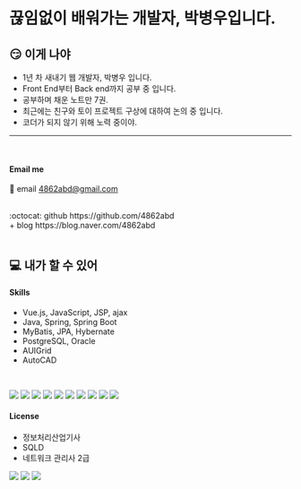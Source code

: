 # 끊임없이 배워가는 개발자, 박병우입니다.

## :smirk: 이게 나야
- 1년 차 새내기 웹 개발자, 박병우 입니다.
- Front End부터 Back end까지 공부 중 입니다.
- 공부하며 채운 노트만 7권.
- 최근에는 친구와 토이 프로젝트 구상에 대하여 논의 중 입니다.
- 코더가 되지 않기 위해 노력 중이야.

<hr>

<br>

#### Email me
:email: email
4862abd@gmail.com

<br>
:octocat: github
https://github.com/4862abd

<br>
+ blog
https://blog.naver.com/4862abd

<br>
<br>

## :computer: 내가 할 수 있어
#### Skills
- Vue.js, JavaScript, JSP, ajax
- Java, Spring, Spring Boot
- MyBatis, JPA, Hybernate
- PostgreSQL, Oracle
- AUIGrid
- AutoCAD

<br>

<img src="https://img.shields.io/badge/HTML5-F0F0F0?style=flat-square&logo=HTML5&logoColor=E34F26"/></a>
<img src="https://img.shields.io/badge/CSS3-F0F0F0?style=flat-square&logo=CSS3&logoColor=1572B6"/></a>
<img src="https://img.shields.io/badge/Vue.js-F0F0F0?style=flat-square&logo=Vue.js&logoColor=4FC08D"/></a>
<img src="https://img.shields.io/badge/JavaScript-F0F0F0?style=flat-square&logo=JavaScript&logoColor=lightgrey"/></a>
<img src="https://img.shields.io/badge/Java-F0F0F0?style=flat-square&logo=Java&logoColor=red"/></a>
<img src="https://img.shields.io/badge/Spring-F0F0F0?style=flat-square&logo=Spring&logoColor=6DB33F"/></a>
<img src="https://img.shields.io/badge/SpringBoot-F0F0F0?style=flat-square&logo=SpringBoot&logoColor=6DB33F"/></a>
<img src="https://img.shields.io/badge/Hibernate-F0F0F0?style=flat-square&logo=Hibernate&logoColor=59666C"/></a>
<img src="https://img.shields.io/badge/PostgreSQL-F0F0F0?style=flat-square&logo=PostgreSQL&logoColor=4169E1"/></a>
<img src="https://img.shields.io/badge/Oracle-F0F0F0?style=flat-square&logo=Oracle&logoColor=F80000"/></a>

#### License
- 정보처리산업기사
- SQLD
- 네트워크 관리사 2급

<img src="https://img.shields.io/badge/정보처리산업기사-F0F0F0?style=flat-square"/></a>
<img src="https://img.shields.io/badge/SQLD-F0F0F0?style=flat-square"/></a>
<img src="https://img.shields.io/badge/네트워크 관리사-F0F0F0?style=flat-square"/></a>


<!--
**4862abd/4862abd** is a ✨ _special_ ✨ repository because its `README.md` (this file) appears on your GitHub profile.

Here are some ideas to get you started:

- 🔭 I’m currently working on ...
- 🌱 I’m currently learning ...
- 👯 I’m looking to collaborate on ...
- 🤔 I’m looking for help with ...
- 💬 Ask me about ...
- 📫 How to reach me: ...
- 😄 Pronouns: ...
- ⚡ Fun fact: ...
-->
